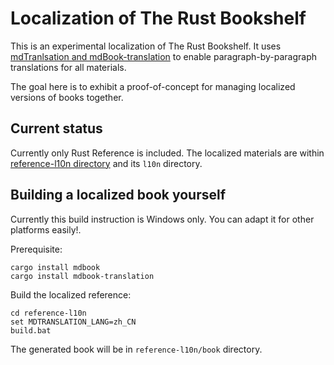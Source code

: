 # Localization of The Rust Bookshelf

<!-- English · [中文](README.zh_CN.md) -->

This is an experimental localization of The Rust Bookshelf.
It uses [mdTranlsation and mdBook-translation](https://github.com/crlf0710/mdTranslation) to enable paragraph-by-paragraph translations for all materials.

The goal here is to exhibit a proof-of-concept for managing localized versions of books together.

## Current status

Currently only Rust Reference is included. The localized materials are within [reference-l10n directory](./reference-l10n/) and its `l10n` directory.

## Building a localized book yourself
Currently this build instruction is Windows only.
You can adapt it for other platforms easily!.

Prerequisite:
```shell
cargo install mdbook
cargo install mdbook-translation
```

Build the localized reference:
```shell
cd reference-l10n
set MDTRANSLATION_LANG=zh_CN
build.bat
```

The generated book will be in `reference-l10n/book` directory.